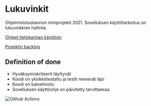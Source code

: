 # Lukuvinkit

Ohjelmistotuotannon miniprojekti 2021. Sovelluksen käyttötarkoitus on lukuvinkkien hallinta.

[Ohjeet tietokannan käyttöön](https://github.com/MikkoHimanka/Lukuvinkit/blob/main/dokumentaatio/tietokanta.md)

[Projektin backlog](https://docs.google.com/spreadsheets/d/1CIW-hC3u8IiUHmzEYxtJPugE3DNGhuz6VQ3V5sQlzJ4/edit?usp=sharing)

## Definition of done
- Hyväksymiskriteerit täyttyvät
- Koodi on yksikkötestattu ja testit menevät läpi
- Koodi on katselmoitu
- Sovelluksen käyttöohje on päivitetty tarvittaessa

![Github Actions](https://github.com/MikkoHimanka/Lukuvinkit/workflows/Java%20CI%20with%20Gradle/badge.svg)
